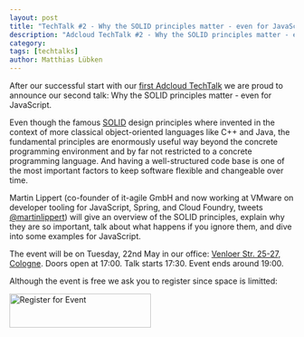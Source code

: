 ```yaml
---
layout: post
title: "TechTalk #2 - Why the SOLID principles matter - even for JavaScript"
description: "Adcloud TechTalk #2 - Why the SOLID principles matter - even for JavaScript"
category: 
tags: [techtalks]
author: Matthias Lübken
---
```


After our successful start with our [first Adcloud TechTalk](http://img.ly/hoLs) we are proud to announce our second talk: Why the SOLID principles matter - even for JavaScript.

Even though the famous [SOLID](http://butunclebob.com/ArticleS.UncleBob.PrinciplesOfOod) design principles where invented in the context of more classical object-oriented languages like C++ and Java, the fundamental principles are enormously useful way beyond the concrete programming environment and by far not restricted to a concrete programming language. And having a well-structured code base is one of the most important factors to keep software flexible and changeable over time.

Martin Lippert (co-founder of it-agile GmbH and now working at VMware on developer tooling for JavaScript, Spring, and Cloud Foundry, tweets [@martinlippert](https://twitter.com/#!/martinlippert)) will give an overview of the SOLID principles, explain why they are so important, talk about what happens if you ignore them, and dive into some examples for JavaScript.

The event will be on Tuesday, 22nd May in our office: [Venloer Str. 25-27, Cologne](http://maps.google.de/maps?f=q&source=s_q&hl=de&geocode=&q=Adcloud+GmbH,+K%C3%B6ln&aq=t&sll=51.151786,10.415039&sspn=18.676297,42.407227&ie=UTF8&hq=Adcloud+GmbH,&hnear=K%C3%B6ln,+Nordrhein-Westfalen&t=h&ll=50.941826,6.936321&spn=0.03656,0.082827&z=14&layer=c&cbll=50.941682,6.936591&panoid=V7fZsdjW52tul8e5aBKh6g&cbp=12,288.94,,0,-8.03). Doors open at 17:00. Talk starts 17:30. Event ends around 19:00. 

Although the event is free we ask you to register since space is limitted:

<a class="guestlist-event-103512" href="#"><img width="250" height="60" style="border: 0" src="http://guestlistapp.com/images/embed/register.png" alt="Register for Event" /></a>

